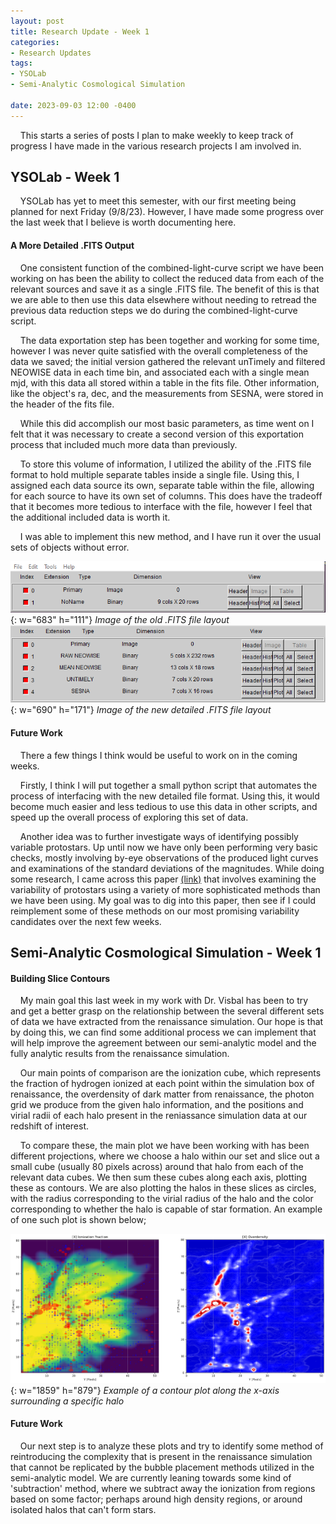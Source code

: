 ```yaml
---
layout: post
title: Research Update - Week 1
categories:
- Research Updates
tags:
- YSOLab
- Semi-Analytic Cosmological Simulation

date: 2023-09-03 12:00 -0400
---
```


    This starts a series of posts I plan to make weekly to keep track of progress I have made in the various research projects I am involved in.

## YSOLab - Week 1

    YSOLab has yet to meet this semester, with our first meeting being planned for next Friday (9/8/23). However, I have made some progress over the last week that I believe is worth documenting here.

#### A More Detailed .FITS Output

    One consistent function of the combined-light-curve script we have been working on has been the ability to collect the reduced data from each of the relevant sources and save it as a single .FITS file. The benefit of this is that we are able to then use this data elsewhere without needing to retread the previous data reduction steps we do during the combined-light-curve script.

    The data exportation step has been together and working for some time, however I was never quite satisfied with the overall completeness of the data we saved; the initial version gathered the relevant unTimely and filtered NEOWISE data in each time bin, and associated each with a single mean mjd, with this data all stored within a table in the fits file. Other information, like the object's ra, dec, and the measurements from SESNA, were stored in the header of the fits file.

    While this did accomplish our most basic parameters, as time went on I felt that it was necessary to create a second version of this exportation process that included much more data than previously.

    To store this volume of information, I utilized the ability of the .FITS file format to hold multiple separate tables inside a single file. Using this, I assigned each data source its own, separate table within the file, allowing for each source to have its own set of columns. This does have the tradeoff that it becomes more tedious to interface with the file, however I feel that the additional included data is worth it.

    I was able to implement this new method, and I have run it over the usual sets of objects without error.

![Desktop View](/assets/img/week_one/old_table.png){: w="683" h="111"}
_Image of the old .FITS file layout_
![Desktop View](/assets/img/week1/detailed_table.png){: w="690" h="171"}
_Image of the new detailed .FITS file layout_

#### Future Work

    There a few things I think would be useful to work on in the coming weeks. 

    Firstly, I think I will put together a small python script that automates the process of interfacing with the new detailed file format. Using this, it would become much easier and less tedious to use this data in other scripts, and speed up the overall process of exploring this set of data.

    Another idea was to further investigate ways of identifying possibly variable protostars. Up until now we have only been performing very basic checks, mostly involving by-eye observations of the produced light curves and examinations of the standard deviations of the magnitudes. While doing some research, I came across this paper [(link)](https://www.aanda.org/articles/aa/pdf/2019/07/aa35418-19.pdf) that involves examining the variability of protostars using a variety of more sophisticated methods than we have been using. My goal was to dig into this paper, then see if I could reimplement some of these methods on our most promising variability candidates over the next few weeks.

## Semi-Analytic Cosmological Simulation - Week 1

#### Building Slice Contours

    My main goal this last week in my work with Dr. Visbal has been to try and get a better grasp on the relationship between the several different sets of data we have extracted from the renaissance simulation. Our hope is that by doing this, we can find some additional process we can implement that will help improve the agreement between our semi-analytic model and the fully analytic results from the renaissance simulation.

    Our main points of comparison are the ionization cube, which represents the fraction of hydrogen ionized at each point within the simulation box of renaissance, the  overdensity of dark matter from renaissance, the photon grid we produce from the given halo information, and the positions and virial radii of each halo present in the reniassance simulation data at our redshift of interest.

    To compare these, the main plot we have been working with has been different projections, where we choose a halo within our set and slice out a small cube (usually 80 pixels across) around that halo from each of the relevant data cubes. We then sum these cubes along each axis, plotting these as contours. We are also plotting the halos in these slices as circles, with the radius corresponding to the virial radius of the halo and the color corresponding to whether the halo is capable of star formation. An example of one such plot is shown below;

![Desktop View](/assets/img/week_one/slices.png){: w="1859" h="879"}
_Example of a contour plot along the x-axis surrounding a specific halo_

#### Future Work

    Our next step is to analyze these plots and try to identify some method of reintroducing the complexity that is present in the renaissance simulation that cannot be replicated by the bubble placement methods utilized in the semi-analytic model. We are currently leaning towards some kind of 'subtraction' method, where we subtract away the ionization from regions based on some factor; perhaps around high density regions, or around isolated halos that can't form stars.
